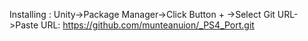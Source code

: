 Installing : Unity->Package Manager->Click Button + ->Select Git URL->Paste URL: https://github.com/munteanuion/_PS4_Port.git
